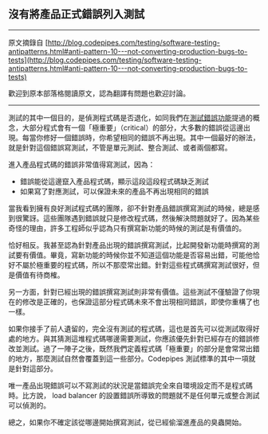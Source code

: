 ## 沒有將產品正式錯誤列入測試

-----
原文摘錄自 [http://blog.codepipes.com/testing/software-testing-antipatterns.html#anti-pattern-10---not-converting-production-bugs-to-tests](http://blog.codepipes.com/testing/software-testing-antipatterns.html#anti-pattern-10---not-converting-production-bugs-to-tests) 

歡迎到原本部落格閱讀原文，認為翻譯有問題也歡迎討論。

-----

測試的其中一個目的，是偵測程式碼是否退化，如同我們在[測試錯誤功能](testing-the-wrong-functionality.md)提過的概念，大部分程式會有一個「極重要」（critical）的部分，大多數的錯誤從這邊出現。每當你修好一個錯誤時，你希望相同的錯誤不再出現。其中一個最好的辦法，就是針對這個錯誤寫測試，不管是單元測試、整合測試、或者兩個都寫。

進入產品程式碼的錯誤非常值得寫測試，因為：
* 錯誤能從這邊竄入產品程式碼，顯示這段這段程式碼缺乏測試
* 如果寫了對應測試，可以保證未來的產品不再出現相同的錯誤

當我看到擁有良好測試程式碼的團隊，卻不針對產品錯誤撰寫測試的時候，總是感到很驚訝。這些團隊遇到錯誤就只是修改程式碼，然後解決問題就好了。因為某些奇怪的理由，許多工程師似乎認為只有撰寫新功能的時候的測試是有價值的。

恰好相反。我甚至認為針對產品出現的錯誤撰寫測試，比起開發新功能時撰寫的測試要有價值。畢竟，寫新功能的時候你並不知道這個功能是否容易出錯，可能他恰好不屬於極重要的程式碼，所以不那麼常出錯。針對這些程式碼撰寫測試很好，但是價值有待商榷。

另一方面，針對已經出現的錯誤撰寫測試則非常有價值。這些測試不僅驗證了你現在的修改是正確的，也保證這部分程式碼未來不會出現相同錯誤，即使你重構了也一樣。

如果你接手了前人遺留的，完全沒有測試的程式碼，這也是首先可以從測試取得好處的地方。與其猜測這堆程式碼哪邊需要測試，你應該優先針對已經存在的錯誤修改並測試。過了一陣子之後，既然我們定義程式碼「極重要」的部分是會常常出錯的地方，那麼測試自然會覆蓋到這一些部分。Codepipes 測試標準的其中一項就是針對這部分。

唯一產品出現錯誤可以不寫測試的狀況是當錯誤完全來自環境設定而不是程式碼時。比方說， load balancer 的設置錯誤所導致的問題就不是任何單元或整合測試可以偵測的。

總之，如果你不確定該從哪邊開始撰寫測試，從已經偷溜進產品的臭蟲開始。
